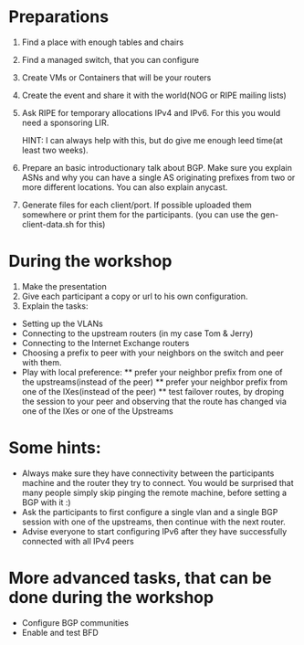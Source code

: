 # Preparations
1. Find a place with enough tables and chairs
2. Find a managed switch, that you can configure
3. Create VMs or Containers that will be your routers
4. Create the event and share it with the world(NOG or RIPE mailing lists)
5. Ask RIPE for temporary allocations IPv4 and IPv6. For this you would need a sponsoring LIR. 
   
   HINT: I can always help with this, but do give me enough leed time(at least two weeks).
6. Prepare an basic introductionary talk about BGP. Make sure you explain ASNs and why you can have a single AS originating prefixes from two or more different locations. You can also explain anycast.
7. Generate files for each client/port. If possible uploaded them somewhere or print them for the participants. (you can use the gen-client-data.sh for this)

# During the workshop
1. Make the presentation
2. Give each participant a copy or url to his own configuration.
3. Explain the tasks:
* Setting up the VLANs
* Connecting to the upstream routers (in my case Tom & Jerry)
* Connecting to the Internet Exchange routers
* Choosing a prefix to peer with your neighbors on the switch and peer with them.
* Play with local preference:
** prefer your neighbor prefix from one of the upstreams(instead of the peer)
** prefer your neighbor prefix from one of the IXes(instead of the peer)
** test failover routes, by droping the session to your peer and observing that the route has changed via one of the IXes or one of the Upstreams

# Some hints:
* Always make sure they have connectivity between the participants machine and the router they try to connect. You would be surprised that many people simply skip pinging the remote machine, before setting a BGP with it :)
* Ask the participants to first configure a single vlan and a single BGP session with one of the upstreams, then continue with the next router.
* Advise everyone to start configuring IPv6 after they have successfully connected with all IPv4 peers


# More advanced tasks, that can be done during the workshop
* Configure BGP communities
* Enable and test BFD